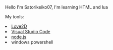 <p>Hello I'm Satorikeiko07, I'm learning HTML and lua</p>

My tools:
<p align="center">
<li>
<a href="https://love2d.org/">Love2D<a>
  </li>
 <li>
<a href="https://code.visualstudio.com/">Visual Studio Code<a>
  </li>
<li>
<a href="https://nodejs.org/en/">node.js<a>
  </li>
<li>
<a>windows powershell<a>
  </li>
  </p>
